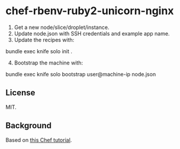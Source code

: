 # chef-rbenv-ruby2-unicorn-nginx

1. Get a new node/slice/droplet/instance.
2. Update node.json with SSH credentials and example app name.
3. Update the recipes with:

  bundle exec knife solo init .

4. Bootstrap the machine with:

  bundle exec knife solo bootstrap user@machine-ip node.json

## License

MIT.

## Background
Based on [this Chef tutorial](http://matteodepalo.github.io/blog/2013/03/07/how-i-migrated-from-heroku-to-digital-ocean-with-chef-and-capistrano/).